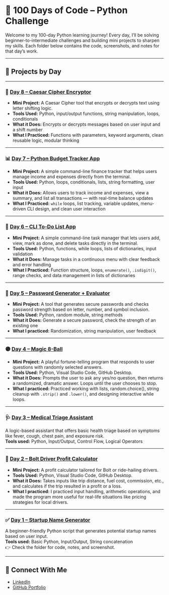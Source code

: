 # 🐍 100 Days of Code – Python Challenge
Welcome to my 100-day Python learning journey! Every day, I’ll be solving beginner-to-intermediate challenges and building mini projects to sharpen my skills. Each folder below contains the code, screenshots, and notes for that day’s work.

---

## 📅 Projects by Day

---

### 🔐 [Day 8 – Caesar Cipher Encryptor](./Day8-CaesarCipher)

- **Mini Project:** A Caesar Cipher tool that encrypts or decrypts text using letter shifting logic.
- **Tools Used:** Python, input/output functions, string manipulation, loops, conditionals
- **What it Does:** Encrypts or decrypts messages based on user input and a shift number
- **What I Practiced:** Functions with parameters, keyword arguments, clean reusable logic, modular thinking

---

### 📊 [Day 7 – Python Budget Tracker App](./Day7-BudgetTracker)

- **Mini Project:** A simple command-line finance tracker that helps users manage income and expenses directly from the terminal.
- **Tools Used:** Python, loops, conditionals, lists, string formatting, user input
- **What it Does:** Allows users to track income and expenses, view a summary, and list all transactions — with real-time balance updates
- **What I Practiced:** `while` loops, list tracking, variable updates, menu-driven CLI design, and clean user interaction
  
---

### 📝 [Day 6 – CLI To-Do List App](./Day6-ToDoList) 
 
  - **Mini Project:** A simple command-line task manager that lets users add, view, mark as done, and delete tasks directly in the terminal.
  - **Tools Used:** Python, functions, while loops, lists of dictionaries, input validation
  - **What it Does:** Manage tasks in a continuous menu with clear feedback and error handling
  - **What I Practiced:** Function structure, loops, `enumerate()`, `.isdigit()`, range checks, and data management in lists of dictionaries

--- 

### 🔐 [Day 5 – Password Generator + Evaluator](./Day5-StrongPasswordTool) 
 
  - **Mini Project:** A tool that generates secure passwords and checks password strength based on letter, number, and symbol inclusion.
  - **Tools Used:** Python, random module, string methods
  - **What it Does:** Generate a secure password, check the strength of an existing one
  - **What I practiced:** Randomization, string manipulation, user feedback

---

### 🟣 [Day 4 – Magic 8-Ball](./Day4-Magical8Ball)

- **Mini Project:** A playful fortune-telling program that responds to user questions with randomly selected answers.
- **Tools Used:** Python, Visual Studio Code, GitHub Desktop.
- **What it Does:** Prompts the user to ask any yes/no question, then returns a randomized, dramatic answer. Loops until the user chooses to stop.
- **What I practiced:** Practiced working with lists, random.choice(), string cleanup with `.strip()` and `.lower()`, and designing interactive while loops.

---

### 🩺 [Day 3 – Medical Triage Assistant](./Day3-MedicalTriageAssistant)  
A logic-based assistant that offers basic health triage based on symptoms like fever, cough, chest pain, and exposure risk.  
**Tools used:** Python, Input/Output, Control Flow, Logical Operators

---

### 🧮 [Day 2 – Bolt Driver Profit Calculator](./Day2-BoltDriverProfitCalculator)

- **Mini Project:** A profit calculator tailored for Bolt or ride-hailing drivers.
- **Tools Used:** Python, Visual Studio Code, GitHub Desktop.
- **What it Does:** Takes inputs like trip distance, fuel cost, commission, etc., and calculates if the trip resulted in a profit or a loss.
- **What I practiced:** I practiced input handling, arithmetic operations, and made the program more useful for real-life situations like pricing strategies for local drivers.

---
 
### ✅ [Day 1 – Startup Name Generator](./Day1-Startup_Name_Generator)
A beginner-friendly Python script that generates potential startup names based on user input.  
**Tools used:** Basic Python, Input/Output, String concatenation  
👉 Check the folder for code, notes, and screenshot.

---

## 🔗 Connect With Me
- [LinkedIn](https://www.linkedin.com/in/chidimma-madu/)
- [GitHub Portfolio](https://github.com/dimma-analytics)

